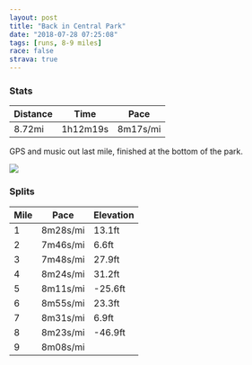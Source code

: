 ```yaml
---
layout: post
title: "Back in Central Park"
date: "2018-07-28 07:25:08"
tags: [runs, 8-9 miles]
race: false
strava: true
---
```


### Stats

| Distance | Time | Pace |
|----------|------|------|
|8.72mi|1h12m19s|8m17s/mi|

GPS and music out last mile, finished at the bottom of the park.

<img src='https://maps.googleapis.com/maps/api/staticmap?maptype=roadmap&path=enc:afswFdtpbMigA}q@yOmOgRyKyFnLkXoS{BlHeEgA}EzFqBdIiCgBiBnImRcEeKzB}E}AkNeTkFyA}F|@sF_JyNuCwR}NoBiHi@wKi]qTgIo@kHbBcNeMcMkAoEgGuA`BrAxFeApB{K_HgGlI_AbJbAfCfCNhC{FbIk@|JxN~CbK`QvOpHdAvGhOzEjBzLm@~HlKzJbBbQtWjGfA&key=AIzaSyC1MId7bFpkLXNAaYhBSTb8jLyiSqzbDtM&size=800x800&markers=color:yellow|label:S|40.73585,-73.98227&markers=color:green|label:F|40.776619999999994,-73.97422999999999'>

### Splits

| Mile | Pace | Elevation |
|------|------|-----------|
|1|8m28s/mi|13.1ft|
|2|7m46s/mi|6.6ft|
|3|7m48s/mi|27.9ft|
|4|8m24s/mi|31.2ft|
|5|8m11s/mi|-25.6ft|
|6|8m55s/mi|23.3ft|
|7|8m31s/mi|6.9ft|
|8|8m23s/mi|-46.9ft|
|9|8m08s/mi||
